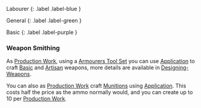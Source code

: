 Labourer
{: .label .label-blue }

General
{: .label .label-green }

Basic
{: .label .label-purple }

### Weapon Smithing

As [Production Work](Activities#Production%20Work), using a [Armourers Tool Set](Example-Gear#Armourers%20Tool%20Set) you can use [Application](Core/Intelligence#Application) to craft [Basic](Designing-Weapons#Basic) and [Artisan](Designing-Weapons#Artisan) weapons, more details are available in [Designing-Weapons](Designing-Weapons).

You can also as [Production Work](Activities#Production%20Work) craft [Munitions](Core/Comestibles#Munitions) using [Application](Core/Intelligence#Application). This costs half the price as the ammo normally would, and you can create up to 10 per [Production Work](Activities#Production%20Work).
